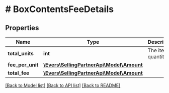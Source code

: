 # # BoxContentsFeeDetails

## Properties

Name | Type | Description | Notes
------------ | ------------- | ------------- | -------------
**total_units** | **int** | The item quantity. | [optional]
**fee_per_unit** | [**\Evers\SellingPartnerApi\Model\Amount**](Amount.md) |  | [optional]
**total_fee** | [**\Evers\SellingPartnerApi\Model\Amount**](Amount.md) |  | [optional]

[[Back to Model list]](../../README.md#models) [[Back to API list]](../../README.md#endpoints) [[Back to README]](../../README.md)
